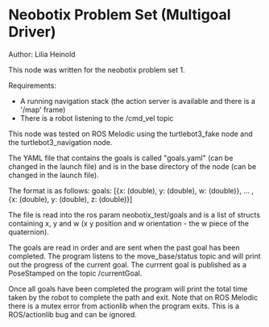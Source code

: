 # Neobotix Problem Set (Multigoal Driver)

Author: Lilia Heinold

This node was written for the neobotix problem set 1.

Requirements:
* A running navigation stack (the action server is available and there is a '/map' frame)
* There is a robot listening to the /cmd_vel topic

This node was tested on ROS Melodic using the turtlebot3_fake node and the turtlebot3_navigation node.

The YAML file that contains the goals is called "goals.yaml" (can be changed in the launch file) and is in the base directory of the node (can be changed in the launch file).

The format is as follows:
goals: [{x: (double), y: (double), w: (double)}, ... ,{x: (double), y: (double), z: (double)}]

The file is read into the ros param neobotix_test/goals and is a list of structs containing x, y and w (x y position and w orientation - the w piece of the quaternion).

The goals are read in order and are sent when the past goal has been completed. The program listens to the move_base/status topic and will print out the progress of the current goal. The currrent goal is published as a PoseStamped on the topic /currentGoal.

Once all goals have been completed the program will print the total time taken by the robot to complete the path and exit. Note that on ROS Melodic there is a mutex error from actionlib when the program exits. This is a ROS/actionlib bug and can be ignored.

